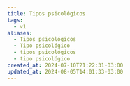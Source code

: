 ```yaml
---
title: Tipos psicológicos
tags:
  - v1
aliases:
  - Tipos psicológicos
  - Tipo psicológico
  - tipos psicológicos
  - tipo psicológico
created_at: 2024-07-10T21:22:31-03:00
updated_at: 2024-08-05T14:01:33-03:00
---
```


